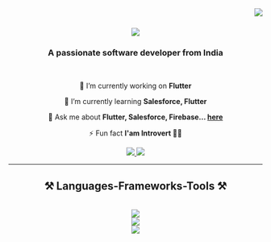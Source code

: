 <img align="right" src="https://visitor-badge.laobi.icu/badge?page_id=tinyboyms.tinyboyms" />

<h1 align="center">
    <img src="https://readme-typing-svg.herokuapp.com/?font=Righteous&size=35&center=true&vCenter=true&width=500&height=70&duration=4000&lines=Hi+There!+👋;+I'm+Sujal+Mistri!;" />
</h1>

<h3 align="center">A passionate software developer from India</h3>

<br/>

<div align="center">
 
 🔭 I’m currently working on **Flutter**
 
 🌱 I’m currently learning **Salesforce, Flutter**

💬 Ask me about **Flutter, Salesforce, Firebase... [here](https://github.com/tinyboyms/tinyboyms/issues)**

⚡ Fun fact **I'am Introvert 😶‍🌫**

 </div>
 
<div align="center"> 
  <a href="mailto:sej9662@gmail.com">
    <img src="https://img.shields.io/badge/Gmail-333333?style=for-the-badge&logo=gmail&logoColor=red" />
  </a>
  <a href="https://www.linkedin.com/in/sujal-mistry45681a22b" target="_blank">
    <img src="https://img.shields.io/badge/LinkedIn-0077B5?style=for-the-badge&logo=linkedin&logoColor=white" target="_blank" />
  </a>
</div>

 <hr/>
 
<h2 align="center">⚒️ Languages-Frameworks-Tools ⚒️</h2>
<br/>
<div align="center">
    <img src="https://skillicons.dev/icons?i=flutter,dart,cpp&perline=3" /><br>
    <img src="https://skillicons.dev/icons?i=mongodb,mysql,firebase,nodejs" /><br>
    <img src="https://skillicons.dev/icons?i=androidstudio,vscode" />
</div>


